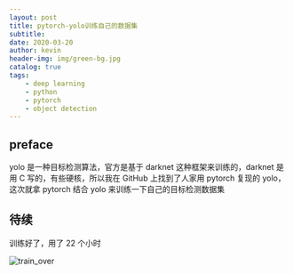 ```yaml
---
layout: post
title: pytorch-yolo训练自己的数据集
subtitle: 
date: 2020-03-20
author: kevin
header-img: img/green-bg.jpg
catalog: true
tags:
    - deep learning
    - python
    - pytorch
    - object detection
---
```




## preface

yolo 是一种目标检测算法，官方是基于 darknet 这种框架来训练的，darknet 是用 C 写的，有些硬核，所以我在 GitHub 上找到了人家用 pytorch 复现的 yolo，这次就拿 pytorch 结合 yolo 来训练一下自己的目标检测数据集



## 待续



训练好了，用了 22 个小时

![train_over](https://i.loli.net/2020/03/30/r4zI6gUKsLoBNeA.png)
